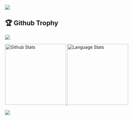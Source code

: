 
 ![](https://visitor-badge.glitch.me/badge?page_id=amosayomide05)

<p>
<h2>🏆 Github Trophy </h2>
<a href="https://amosayomide05.github.io">
<img src="https://github-profile-trophy.vercel.app/?username=amosayomide05">
</a>
</p>

<p>

<a href="https://amosayomide05.github.io">
<img src="https://github-readme-stats.vercel.app/api?username=amosayomide05&include_all_commits=true&custom_title=Github%20Stats&count_private=true&show_icons=true" height="200px" alt="Github Stats"> <img src="https://github-readme-stats.vercel.app/api/top-langs/?username=amosayomide05&layout=compact&custom_title=Language%20Stats" height="200px" alt="Language Stats">
</a>
</p>

<p>

<a href="https://amosayomide05.github.io">
<img src="https://github-readme-streak-stats.herokuapp.com/?user=amosayomide05" >
</a>
</p>
